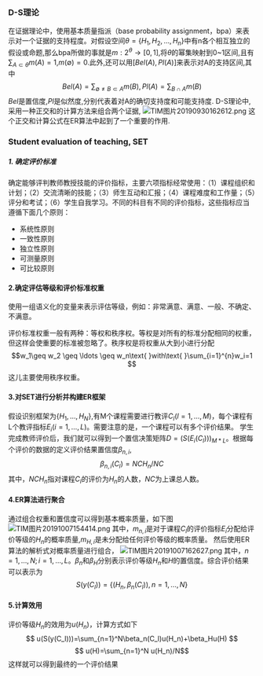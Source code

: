 ### D-S理论  
在证据理论中，使用基本质量指派（base probability assignment，bpa）来表示对一个证据的支持程度。对假设空间$\theta=\{H_1,H_2,\ldots,H_n\}$中有n各个相互独立的假设或命题,那么bpa所做的事就是$m:2^\theta\rightarrow[0,1]$,将$\theta$的幂集映射到0~1区间,且有$\sum_{A\subset\theta}m(A) = 1$,$m(\emptyset)=0$.此外,还可以用$[Bel(A),Pl(A)]$来表示对A的支持区间,其中
$$
Bel(A)=\sum_{\emptyset \not =B \subset A}m(B),
Pl(A)=\sum_{B \cap A}m(B)
$$
$Bel$是置信度,$Pl$是似然度,分别代表着对A的确切支持度和可能支持度.
D-S理论中,采用一种正交和的计算方法来组合两个证据,
![TIM图片20190930162612.png](0)
这个正交和计算公式在ER算法中起到了一个重要的作用.

### Student evaluation of  teaching, SET

##### 1. 确定评价标准

确定能够评判教师教授技能的评价指标，主要六项指标经常使用：（1）课程组织和计划；（2）交流清晰的技能；（3）师生互动和汇报；（4）课程难度和工作量；（5）评分和考试；（6）学生自我学习。不同的科目有不同的评价指标，这些指标应当遵循下面几个原则：

- 系统性原则
- 一致性原则
- 独立性原则
- 可测量原则
- 可比较原则

#### 2.确定评估等级和评价标准权重

使用一组语义化的变量来表示评估等级，例如：非常满意、满意、一般、不确定、不满意。

评价标准权重一般有两种：等权和秩序权。等权是对所有的标准分配相同的权重，但这样会使重要的标准被忽略了。秩序权是将权重从大到小进行分配
$$w_1\geq w_2 \geq \ldots \geq w_n\text{ }with\text{ }\sum_{i=1}^{n}w_i=1 $$
这儿主要使用秩序权重。
#### 3.对SET进行分析并构建ER框架
假设识别框架为$\{H_1,\ldots,H_N\}$,有M个课程需要进行教评$C_l(l=1,\ldots,M)$，每个课程有L个教评指标$E_i(i=1,\ldots,L)$。需要注意的是，一个课程可以有多个评价结果。
学生完成教师评价后，我们就可以得到一个置信决策矩阵$D=(S(E_i(C_l)))_{M*L}$。根据每个评价的数据的定义评价结果置信度$\beta_{n,i}$,
$$\beta_{n,i}(C_l) = NCH_n/NC$$
其中，$NCH_n$指对课程$C_l$的评价为$H_n$的人数，$NC$为上课总人数。
#### 4.ER算法进行聚合
通过组合权重和置信度可以得到基本概率质量，如下图
![TIM图片20191007154414.png](0)
其中，$m_{n,i}$是对于课程$C_l$的评价指标$E_i$分配给评价等级的$H_n$的概率质量,$m_{H,i}$是未分配给任何评价等级的概率质量。
然后使用ER算法的解析式对概率质量进行组合，
![TIM图片20191007162627.png](1)
其中，$n=1,\ldots,N;i=1,\ldots,L$。$\beta_n$和$\beta_H$分别表示评价等级$H_n$和$H$的置信度。综合评价结果可以表示为
$$
S(y(C_l))=\{(H_n,\beta_n(C_l)),n=1,\ldots,N\}
$$
#### 5.计算效用
评价等级$H_n$的效用为$u(H_n)$，计算方式如下
$$
u(S(y(C_l)))=\sum_{n=1}^N\beta_n(C_l)u(H_n)+\beta_Hu(H)
$$
$$
u(H)=\sum_{n=1}^N
u(H_n)/N$$
这样就可以得到最终的一个评价结果
